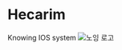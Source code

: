 # Hecarim
Knowing IOS system
![노잉 로고](https://user-images.githubusercontent.com/64366488/147107603-338e4009-caeb-42ac-acf9-7ec3b8334d4a.png)

